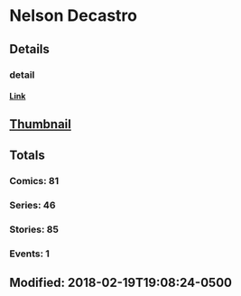 # Nelson  Decastro 
## Details
### detail
#### [Link](http://marvel.com/comics/creators/589/nelson_decastro?utm_campaign=apiRef&utm_source=225578a89fc76f3d20fbffda5d17a88d)
## [Thumbnail](http://i.annihil.us/u/prod/marvel/i/mg/6/00/4bc47c473106c.jpg)
## Totals
### Comics: 81
### Series: 46
### Stories: 85
### Events: 1
## Modified: 2018-02-19T19:08:24-0500